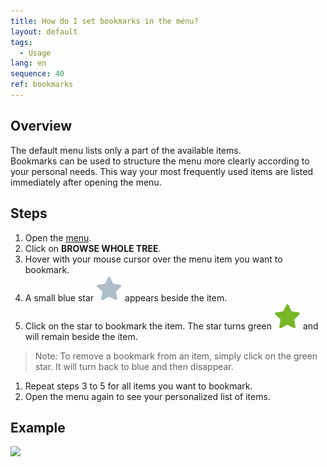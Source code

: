 ```yaml
---
title: How do I set bookmarks in the menu?
layout: default
tags:
  - Usage
lang: en
sequence: 40
ref: bookmarks
---
```


## Overview
The default menu lists only a part of the available items.<br>
Bookmarks can be used to structure the menu more clearly according to your personal needs. This way your most frequently used items are listed immediately after opening the menu.

## Steps

1. Open the [menu](Menu).
1. Click on **BROWSE WHOLE TREE**.
1. Hover with your mouse cursor over the menu item you want to bookmark.
1. A small blue star ![](assets/Bookmark_Star_blue.png) appears beside the item.
1. Click on the star to bookmark the item. The star turns green ![](assets/Bookmark_Star_green.png) and will remain beside the item.
 > Note: To remove a bookmark from an item, simply click on the green star. It will turn back to blue and then disappear.

1. Repeat steps 3 to 5 for all items you want to bookmark.
1. Open the menu again to see your personalized list of items.

## Example

![](assets/Bookmarks_walkthrough.gif)
